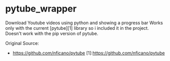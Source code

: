 # pytube_wrapper
Download Youtube videos using python and showing a progress bar
Works only with the current [pytube][1] library so i included it in the project.
Doesn't work with the pip version of pytube.

Original Source:
- https://github.com/nficano/pytube
[1]:https://github.com/nficano/pytube
